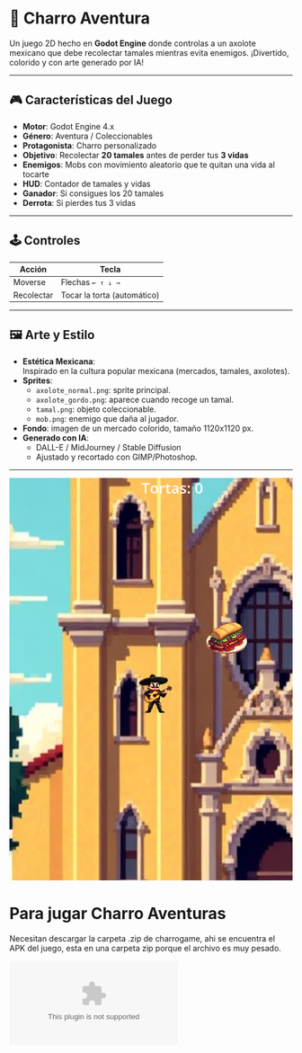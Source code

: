# 🌮 Charro Aventura

Un juego 2D hecho en **Godot Engine** donde controlas a un axolote mexicano que debe recolectar tamales mientras evita enemigos. ¡Divertido, colorido y con arte generado por IA!

---

## 🎮 Características del Juego

- **Motor**: Godot Engine 4.x
- **Género**: Aventura / Coleccionables
- **Protagonista**: Charro personalizado
- **Objetivo**: Recolectar **20 tamales** antes de perder tus **3 vidas**
- **Enemigos**: Mobs con movimiento aleatorio que te quitan una vida al tocarte
- **HUD**: Contador de tamales y vidas
- **Ganador**: Si consigues los 20 tamales
- **Derrota**: Si pierdes tus 3 vidas

---

## 🕹️ Controles

| Acción     | Tecla      |
|------------|------------|
| Moverse    | Flechas `← ↑ ↓ →` |
| Recolectar | Tocar la torta (automático) |

---

## 🖼️ Arte y Estilo

- **Estética Mexicana**:  
  Inspirado en la cultura popular mexicana (mercados, tamales, axolotes).
- **Sprites**:
  - `axolote_normal.png`: sprite principal.
  - `axolote_gordo.png`: aparece cuando recoge un tamal.
  - `tamal.png`: objeto coleccionable.
  - `mob.png`: enemigo que daña al jugador.
- **Fondo**: imagen de un mercado colorido, tamaño 1120x1120 px.
- **Generado con IA**:
  - DALL-E / MidJourney / Stable Diffusion
  - Ajustado y recortado con GIMP/Photoshop.

---

![](https://github.com/Quetzal345/Charro-game/blob/3bd61d266d0d3c57083b70f4b9c6f54697e2a947/Juego1.png)


# Para jugar Charro Aventuras
Necesitan descargar la carpeta .zip de charrogame, ahi se encuentra el APK del juego, esta en una carpeta zip porque el archivo es muy pesado.

![Juego](https://github.com/Quetzal345/Charro-game/blob/4171756085e790d0d70ca1245ac7ca59b0bee65b/Charrogame.zip)
